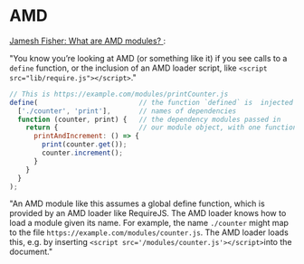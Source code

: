 # AMD


[Jamesh Fisher: What are AMD modules? ](https://jameshfisher.com/2020/10/03/what-are-amd-modules/):

"You know you’re looking at AMD (or something like it) if you see calls to a `define` function, or the inclusion of an AMD loader script, like `<script src="lib/require.js"></script>`."

```js
// This is https://example.com/modules/printCounter.js
define(                         // the function `defined` is  injected via `<script src="lib/require.js"></script>`
  ['./counter', 'print'],       // names of dependencies
  function (counter, print) {   // the dependency modules passed in
    return {                    // our module object, with one function
      printAndIncrement: () => {
        print(counter.get());
        counter.increment();
      }
    }
  }
);
```

"An AMD module like this assumes a global define function, which is provided by an AMD loader like RequireJS. The AMD loader knows how to load a module given its name. For example, the name `./counter` might map to the file `https://example.com/modules/counter.js`. The AMD loader loads this, e.g. by inserting `<script src='/modules/counter.js'></script>`into the document."


